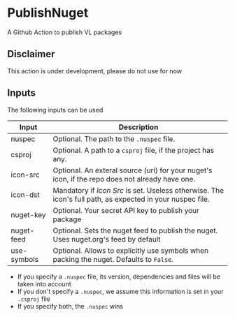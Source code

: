 # PublishNuget

A Github Action to publish VL packages

## Disclaimer
This action is under development, please do not use for now

## Inputs

The following inputs can be used

| Input              | Description                                                                                                                                     |
|--------------------|-------------------------------------------------------------------------------------------------------------------------------------------------|
| nuspec             | Optional. The path to the `.nuspec` file.                                                                                                       |
| csproj             | Optional. A path to a `csproj` file, if the project has any.                                                                                    |
| icon-src           | Optional. An exteral source (url) for your nuget's icon, if the repo does not already have one.                                                 |
| icon-dst           | Mandatory if _Icon Src_ is set. Useless otherwise. The icon's full path, as expected in your nuspec file.                                       |
| nuget-key          | Optional. Your secret API key to publish your package                                                                                           |
| nuget-feed         | Optional. Sets the nuget feed to publish the nuget. Uses nuget.org's feed by default                                                            |
| use-symbols        | Optional. Allows to explicitly use symbols when packing the nuget. Defaults to `False`.                                                         |

- If you specify a `.nuspec` file, its version, dependencies and files will be taken into account
- If you don't specify a `.nuspec`, we assume this information is set in your `.csproj` file
- If you specify both, the `.nuspec` wins